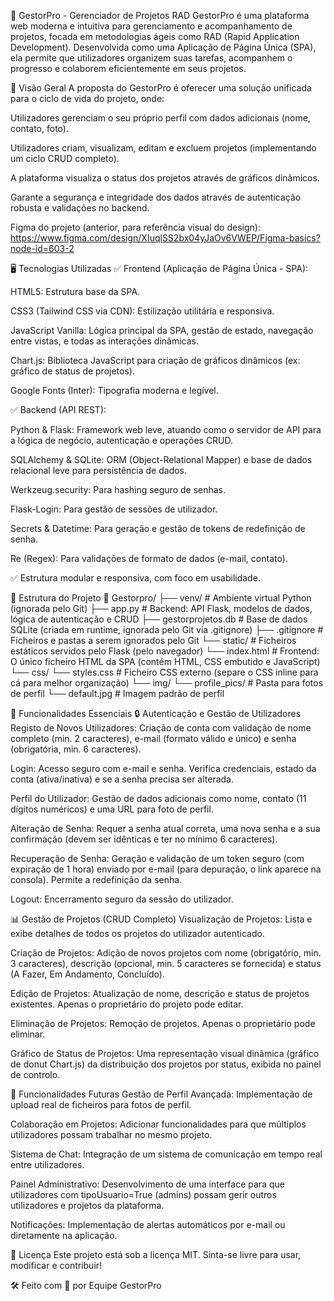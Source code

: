 🚀 GestorPro - Gerenciador de Projetos RAD
GestorPro é uma plataforma web moderna e intuitiva para gerenciamento e acompanhamento de projetos, focada em metodologias ágeis como RAD (Rapid Application Development). Desenvolvida como uma Aplicação de Página Única (SPA), ela permite que utilizadores organizem suas tarefas, acompanhem o progresso e colaborem eficientemente em seus projetos.

🧠 Visão Geral
A proposta do GestorPro é oferecer uma solução unificada para o ciclo de vida do projeto, onde:

Utilizadores gerenciam o seu próprio perfil com dados adicionais (nome, contato, foto).

Utilizadores criam, visualizam, editam e excluem projetos (implementando um ciclo CRUD completo).

A plataforma visualiza o status dos projetos através de gráficos dinâmicos.

Garante a segurança e integridade dos dados através de autenticação robusta e validações no backend.

Figma do projeto (anterior, para referência visual do design): https://www.figma.com/design/XIuqlSS2bx04yJaOv6VWEP/Figma-basics?node-id=603-2

🖥️ Tecnologias Utilizadas
✅ Frontend (Aplicação de Página Única - SPA):

HTML5: Estrutura base da SPA.

CSS3 (Tailwind CSS via CDN): Estilização utilitária e responsiva.

JavaScript Vanilla: Lógica principal da SPA, gestão de estado, navegação entre vistas, e todas as interações dinâmicas.

Chart.js: Biblioteca JavaScript para criação de gráficos dinâmicos (ex: gráfico de status de projetos).

Google Fonts (Inter): Tipografia moderna e legível.

✅ Backend (API REST):

Python & Flask: Framework web leve, atuando como o servidor de API para a lógica de negócio, autenticação e operações CRUD.

SQLAlchemy & SQLite: ORM (Object-Relational Mapper) e base de dados relacional leve para persistência de dados.

Werkzeug.security: Para hashing seguro de senhas.

Flask-Login: Para gestão de sessões de utilizador.

Secrets & Datetime: Para geração e gestão de tokens de redefinição de senha.

Re (Regex): Para validações de formato de dados (e-mail, contato).

✅ Estrutura modular e responsiva, com foco em usabilidade.

📂 Estrutura do Projeto
📁 Gestorpro/
├── venv/                   # Ambiente virtual Python (ignorada pelo Git)
├── app.py                  # Backend: API Flask, modelos de dados, lógica de autenticação e CRUD
├── gestorprojetos.db       # Base de dados SQLite (criada em runtime, ignorada pelo Git via .gitignore)
├── .gitignore              # Ficheiros e pastas a serem ignorados pelo Git
└── static/                 # Ficheiros estáticos servidos pelo Flask (pelo navegador)
    └── index.html          # Frontend: O único ficheiro HTML da SPA (contém HTML, CSS embutido e JavaScript)
    └── css/
        └── styles.css      # Ficheiro CSS externo (separe o CSS inline para cá para melhor organização)
    └── img/
        └── profile_pics/   # Pasta para fotos de perfil
            └── default.jpg # Imagem padrão de perfil

🎯 Funcionalidades Essenciais
🔒 Autenticação e Gestão de Utilizadores
Registo de Novos Utilizadores: Criação de conta com validação de nome completo (min. 2 caracteres), e-mail (formato válido e único) e senha (obrigatória, min. 6 caracteres).

Login: Acesso seguro com e-mail e senha. Verifica credenciais, estado da conta (ativa/inativa) e se a senha precisa ser alterada.

Perfil do Utilizador: Gestão de dados adicionais como nome, contato (11 dígitos numéricos) e uma URL para foto de perfil.

Alteração de Senha: Requer a senha atual correta, uma nova senha e a sua confirmação (devem ser idênticas e ter no mínimo 6 caracteres).

Recuperação de Senha: Geração e validação de um token seguro (com expiração de 1 hora) enviado por e-mail (para depuração, o link aparece na consola). Permite a redefinição da senha.

Logout: Encerramento seguro da sessão do utilizador.

📊 Gestão de Projetos (CRUD Completo)
Visualização de Projetos: Lista e exibe detalhes de todos os projetos do utilizador autenticado.

Criação de Projetos: Adição de novos projetos com nome (obrigatório, min. 3 caracteres), descrição (opcional, min. 5 caracteres se fornecida) e status (A Fazer, Em Andamento, Concluído).

Edição de Projetos: Atualização de nome, descrição e status de projetos existentes. Apenas o proprietário do projeto pode editar.

Eliminação de Projetos: Remoção de projetos. Apenas o proprietário pode eliminar.

Gráfico de Status de Projetos: Uma representação visual dinâmica (gráfico de donut Chart.js) da distribuição dos projetos por status, exibida no painel de controlo.

🚧 Funcionalidades Futuras
Gestão de Perfil Avançada: Implementação de upload real de ficheiros para fotos de perfil.

Colaboração em Projetos: Adicionar funcionalidades para que múltiplos utilizadores possam trabalhar no mesmo projeto.

Sistema de Chat: Integração de um sistema de comunicação em tempo real entre utilizadores.

Painel Administrativo: Desenvolvimento de uma interface para que utilizadores com tipoUsuario=True (admins) possam gerir outros utilizadores e projetos da plataforma.

Notificações: Implementação de alertas automáticos por e-mail ou diretamente na aplicação.

📄 Licença
Este projeto está sob a licença MIT. Sinta-se livre para usar, modificar e contribuir!

🛠 Feito com 💙 por Equipe GestorPro
